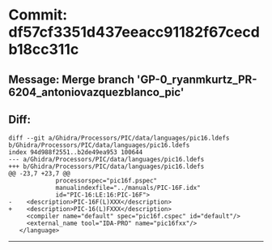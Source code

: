# Commit: df57cf3351d437eeacc91182f67cecdb18cc311c
## Message: Merge branch 'GP-0_ryanmkurtz_PR-6204_antoniovazquezblanco_pic'
## Diff:
```
diff --git a/Ghidra/Processors/PIC/data/languages/pic16.ldefs b/Ghidra/Processors/PIC/data/languages/pic16.ldefs
index 94d988f2551..b2de49ea953 100644
--- a/Ghidra/Processors/PIC/data/languages/pic16.ldefs
+++ b/Ghidra/Processors/PIC/data/languages/pic16.ldefs
@@ -23,7 +23,7 @@
             processorspec="pic16f.pspec"
             manualindexfile="../manuals/PIC-16F.idx"
             id="PIC-16:LE:16:PIC-16F">
-    <description>PIC-16F(L)XXX</description>
+    <description>PIC-16(L)FXXX</description>
     <compiler name="default" spec="pic16f.cspec" id="default"/>
     <external_name tool="IDA-PRO" name="pic16fxx"/>
   </language>
```
-----------------------------------
